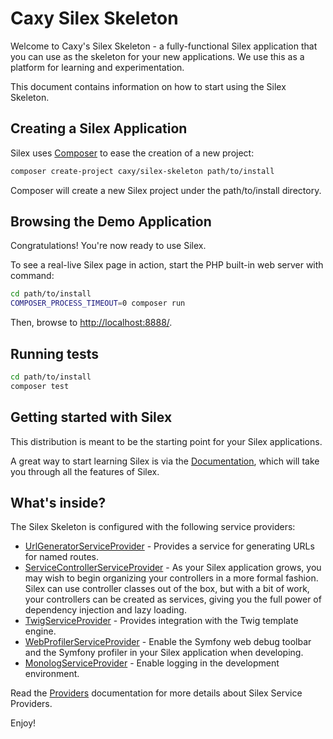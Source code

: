 Caxy Silex Skeleton
===================

Welcome to Caxy's Silex Skeleton - a fully-functional Silex application that
you can use as the skeleton for your new applications. We use this as a
platform for learning and experimentation.

This document contains information on how to start using the Silex Skeleton.

Creating a Silex Application
----------------------------

Silex uses [Composer][] to ease the creation of a new project:

```bash
composer create-project caxy/silex-skeleton path/to/install
```

Composer will create a new Silex project under the path/to/install directory.

Browsing the Demo Application
-----------------------------

Congratulations! You're now ready to use Silex.

To see a real-live Silex page in action, start the PHP built-in web server with
command:

```bash
cd path/to/install
COMPOSER_PROCESS_TIMEOUT=0 composer run
```

Then, browse to <http://localhost:8888/>.

Running tests
-------------

```bash
cd path/to/install
composer test
```

Getting started with Silex
--------------------------

This distribution is meant to be the starting point for your Silex applications.

A great way to start learning Silex is via the [Documentation][], which will
take you through all the features of Silex.

What's inside?
--------------

The Silex Skeleton is configured with the following service providers:

* [UrlGeneratorServiceProvider][] - Provides a service for generating URLs for
  named routes.
* [ServiceControllerServiceProvider][] - As your Silex application grows, you
  may wish to begin organizing your controllers in a more formal fashion.
  Silex can use controller classes out of the box, but with a bit of work,
  your controllers can be created as services, giving you the full power of
  dependency injection and lazy loading.
* [TwigServiceProvider][] - Provides integration with the Twig template engine.
* [WebProfilerServiceProvider][] - Enable the Symfony web debug toolbar and
  the Symfony profiler in your Silex application when developing.
* [MonologServiceProvider][] - Enable logging in the development environment.

Read the [Providers][] documentation for more details about Silex Service
Providers.

Enjoy!

[Composer]: http://getcomposer.org/
[Documentation]: http://silex.sensiolabs.org/documentation
[UrlGeneratorServiceProvider]: http://silex.sensiolabs.org/doc/providers/url_generator.html
[ServiceControllerServiceProvider]: http://silex.sensiolabs.org/doc/providers/service_controller.html
[TwigServiceProvider]: http://silex.sensiolabs.org/doc/providers/twig.html
[WebProfilerServiceProvider]: http://github.com/silexphp/Silex-WebProfiler
[MonologServiceProvider]: http://silex.sensiolabs.org/doc/providers/monolog.html
[Providers]: http://silex.sensiolabs.org/doc/providers.html
